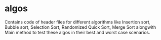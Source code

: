 # algos 
 Contains code of header files for different algorithms like Insertion sort, Bubble sort, Selection Sort, Randomized Quick Sort, Merge Sort alongwith Main method to test these algos in their best and worst case scenarios. 
